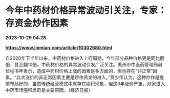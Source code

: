 # 今年中药材价格异常波动引关注，专家：存资金炒作因素

**2023-10-29 04:28**

**https://www.jiemian.com/article/10302680.html**

自2020年下半年以来，中药材价格进入上行周期，今年部分品种价格更是同比翻倍，甚至翻10倍。中药材价格的异常波动引发广泛关注。禹州市中医药管理局局长程书年表示，造成中药材价格上涨的因素是多方面的，但也存在“非正常”因素。“此次涨价的非正常因素主要是炒作资金的进入。”贾少伟认为，这种炒作是提前布局好的，虽然传统经营模式中就存在囤积现象，但这3年涨价严重，炒家进入中药市场囤积居奇是主要原因。（经济日报）